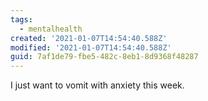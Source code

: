 ```yaml
---
tags:
  - mentalhealth
created: '2021-01-07T14:54:40.588Z'
modified: '2021-01-07T14:54:40.588Z'
guid: 7af1de79-fbe5-482c-8eb1-8d9368f48287
---
```

I just want to vomit with anxiety this week.
